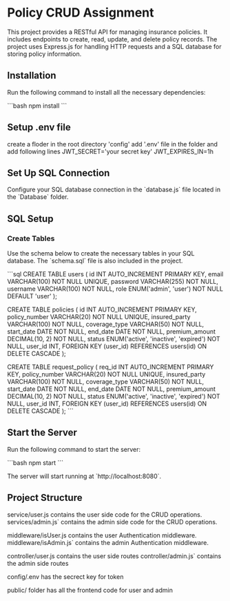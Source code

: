 
# Policy CRUD Assignment

This project provides a RESTful API for managing insurance policies. It includes endpoints to create, read, update, and delete policy records. The project uses Express.js for handling HTTP requests and a SQL database for storing policy information.

## Installation

Run the following command to install all the necessary dependencies:

\`\`\`bash
npm install
\`\`\`

## Setup .env file
create a floder in the root directory 'config' add '.env' file in the folder 
and add 
following lines
JWT_SECRET='your secret key'
JWT_EXPIRES_IN=1h

## Set Up SQL Connection

Configure your SQL database connection in the \`database.js\` file located in the \`Database\` folder.

## SQL Setup

### Create Tables

Use the schema below to create the necessary tables in your SQL database. The \`schema.sql\` file is also included in the project.

\`\`\`sql
CREATE TABLE users (
    id INT AUTO_INCREMENT PRIMARY KEY,
    email VARCHAR(100) NOT NULL UNIQUE,
    password VARCHAR(255) NOT NULL,
    username VARCHAR(100) NOT NULL,
    role ENUM('admin', 'user') NOT NULL DEFAULT 'user'
);

CREATE TABLE policies (
    id INT AUTO_INCREMENT PRIMARY KEY,
    policy_number VARCHAR(20) NOT NULL UNIQUE,
    insured_party VARCHAR(100) NOT NULL,
    coverage_type VARCHAR(50) NOT NULL,
    start_date DATE NOT NULL,
    end_date DATE NOT NULL,
    premium_amount DECIMAL(10, 2) NOT NULL,
    status ENUM('active', 'inactive', 'expired') NOT NULL,
    user_id INT,
    FOREIGN KEY (user_id) REFERENCES users(id) ON DELETE CASCADE
);

CREATE TABLE request_policy (
    req_id INT AUTO_INCREMENT PRIMARY KEY,
    policy_number VARCHAR(20) NOT NULL UNIQUE,
    insured_party VARCHAR(100) NOT NULL,
    coverage_type VARCHAR(50) NOT NULL,
    start_date DATE NOT NULL,
    end_date DATE NOT NULL,
    premium_amount DECIMAL(10, 2) NOT NULL,
    status ENUM('active', 'inactive', 'expired') NOT NULL,
    user_id INT,
    FOREIGN KEY (user_id) REFERENCES users(id) ON DELETE CASCADE
);
\`\`\`

## Start the Server

Run the following command to start the server:

\`\`\`bash
npm start
\`\`\`

The server will start running at \`http://localhost:8080\`.

## Project Structure

 service/user.js contains the user side code for the CRUD operations.
 services/admin.js` contains the admin side code for the CRUD operations.
 
 middleware/isUser.js contains the user Authentication middleware.
 middleware/isAdmin.js` contains the admin Authentication middleware.

 controller/user.js contains the user side  routes
 controller/admin.js` contains the admin side routes

config/.env has the secrect key for token

public/ folder has all the frontend code for user and admin

